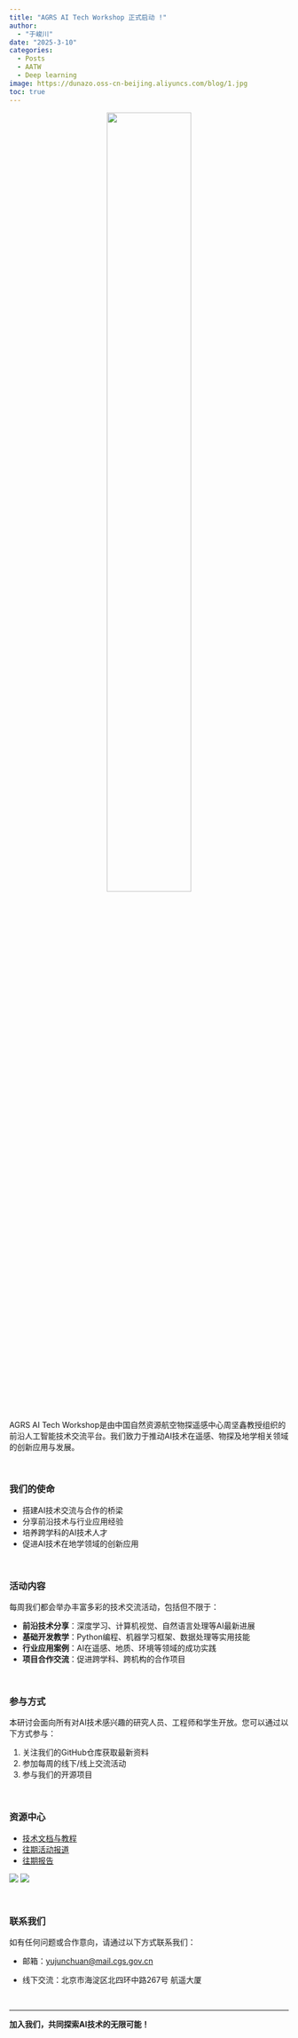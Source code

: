 ```yaml
---
title: "AGRS AI Tech Workshop 正式启动 !"
author: 
  - "于峻川"
date: "2025-3-10"
categories:
  - Posts
  - AATW
  - Deep learning
image: https://dunazo.oss-cn-beijing.aliyuncs.com/blog/1.jpg
toc: true
---
```



<div align="center">
  <figure>
    <img src="https://dunazo.oss-cn-beijing.aliyuncs.com/blog/aitech-02.png" width="60%">
    <figcaption>
    </figcaption>
  </figure>
</div>

AGRS AI Tech Workshop是由中国自然资源航空物探遥感中心周坚鑫教授组织的前沿人工智能技术交流平台。我们致力于推动AI技术在遥感、物探及地学相关领域的创新应用与发展。

<br/>

### 我们的使命

- 搭建AI技术交流与合作的桥梁
- 分享前沿技术与行业应用经验
- 培养跨学科的AI技术人才
- 促进AI技术在地学领域的创新应用


<br/>


### 活动内容

每周我们都会举办丰富多彩的技术交流活动，包括但不限于：

- **前沿技术分享**：深度学习、计算机视觉、自然语言处理等AI最新进展
- **基础开发教学**：Python编程、机器学习框架、数据处理等实用技能
- **行业应用案例**：AI在遥感、地质、环境等领域的成功实践
- **项目合作交流**：促进跨学科、跨机构的合作项目


<br/>


### 参与方式

本研讨会面向所有对AI技术感兴趣的研究人员、工程师和学生开放。您可以通过以下方式参与：

1. 关注我们的GitHub仓库获取最新资料
2. 参加每周的线下/线上交流活动
4. 参与我们的开源项目


<br/>



### 资源中心

- [技术文档与教程](https://github.com/JunchuanYu/AGRS-AI-Tech-Workshop)
- [往期活动报道](https://agrsai.netlify.app/news/)
- [往期报告](https://agrsai.netlify.app/reports/)

![](https://dunazo.oss-cn-beijing.aliyuncs.com/blog/1.jpg)
![](https://dunazo.oss-cn-beijing.aliyuncs.com/blog/4.jpg)

<br/>

### 联系我们

如有任何问题或合作意向，请通过以下方式联系我们：

- 邮箱：yujunchuan@mail.cgs.gov.cn 

- 线下交流：北京市海淀区北四环中路267号 航遥大厦


<br/>



---

**加入我们，共同探索AI技术的无限可能！**
